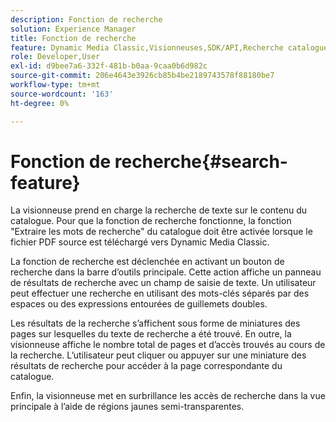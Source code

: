 ```yaml
---
description: Fonction de recherche
solution: Experience Manager
title: Fonction de recherche
feature: Dynamic Media Classic,Visionneuses,SDK/API,Recherche catalogue électronique
role: Developer,User
exl-id: d9bee7a6-332f-481b-b0aa-9caa0b6d982c
source-git-commit: 206e4643e3926cb85b4be2189743578f88180be7
workflow-type: tm+mt
source-wordcount: '163'
ht-degree: 0%

---
```


# Fonction de recherche{#search-feature}

La visionneuse prend en charge la recherche de texte sur le contenu du catalogue. Pour que la fonction de recherche fonctionne, la fonction &quot;Extraire les mots de recherche&quot; du catalogue doit être activée lorsque le fichier PDF source est téléchargé vers Dynamic Media Classic.

La fonction de recherche est déclenchée en activant un bouton de recherche dans la barre d’outils principale. Cette action affiche un panneau de résultats de recherche avec un champ de saisie de texte. Un utilisateur peut effectuer une recherche en utilisant des mots-clés séparés par des espaces ou des expressions entourées de guillemets doubles.

Les résultats de la recherche s’affichent sous forme de miniatures des pages sur lesquelles du texte de recherche a été trouvé. En outre, la visionneuse affiche le nombre total de pages et d’accès trouvés au cours de la recherche. L’utilisateur peut cliquer ou appuyer sur une miniature des résultats de recherche pour accéder à la page correspondante du catalogue.

Enfin, la visionneuse met en surbrillance les accès de recherche dans la vue principale à l’aide de régions jaunes semi-transparentes.
